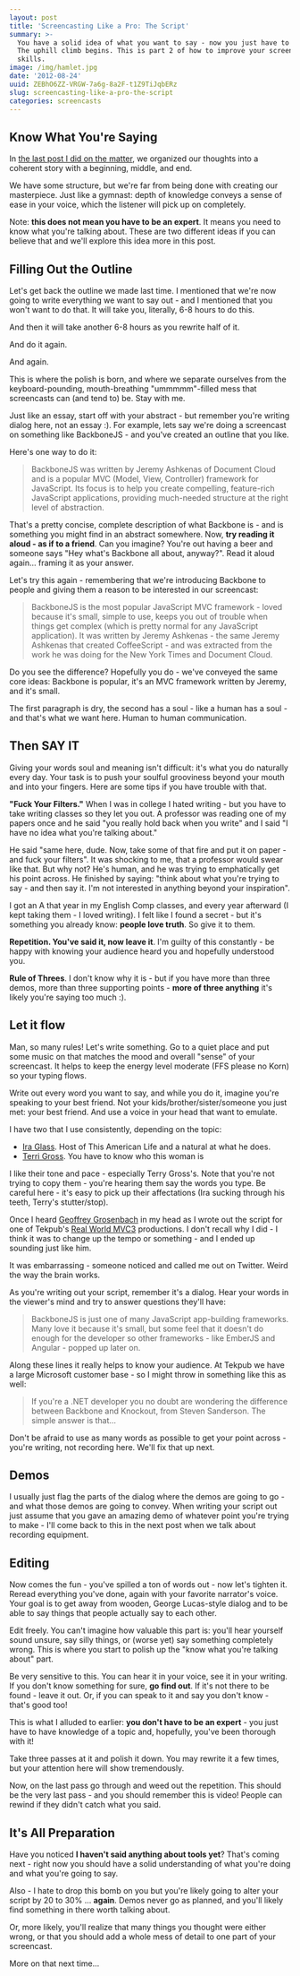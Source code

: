 ```yaml
---
layout: post
title: 'Screencasting Like a Pro: The Script'
summary: >-
  You have a solid idea of what you want to say - now you just have to say it.
  The uphill climb begins. This is part 2 of how to improve your screencasting
  skills.
image: /img/hamlet.jpg
date: '2012-08-24'
uuid: ZEBhO6ZZ-VRGW-7a6g-8a2F-t1Z9TiJqbERz
slug: screencasting-like-a-pro-the-script
categories: screencasts
---
```


## Know What You're Saying
In [the last post I did on the matter](http://wekeroad.com/2012/08/22/screencasting-like-a-pro-beginning-middle-end), we organized our thoughts into a coherent story with a beginning, middle, and end.

We have some structure, but we're far from being done with creating our masterpiece. Just like a gymnast: depth of knowledge conveys a sense of ease in your voice, which the listener will pick up on completely.

Note: **this does not mean you have to be an expert**. It means you need to know what you're talking about. These are two different ideas if you can believe that and we'll explore this idea more in this post.

## Filling Out the Outline
Let's get back the outline we made last time. I mentioned that we're now going to write everything we want to say out - and I mentioned that you won't want to do that. It will take you, literally, 6-8 hours to do this.

And then it will take another 6-8 hours as you rewrite half of it.

And do it again.

And again.

This is where the polish is born, and where we separate ourselves from the keyboard-pounding, mouth-breathing "ummmmm"-filled mess that screencasts can (and tend to) be. Stay with me.

Just like an essay, start off with your abstract - but remember you're writing dialog here, not an essay :). For example, lets say we're doing a screencast on something like BackboneJS - and you've created an outline that you like.

Here's one way to do it:

> BackboneJS was written by Jeremy Ashkenas of Document Cloud and is a popular MVC (Model, View, Controller) framework for JavaScript. Its focus is to help you create compelling, feature-rich JavaScript applications, providing much-needed structure at the right level of abstraction.

That's a pretty concise, complete description of what Backbone is - and is something you might find in an abstract somewhere. Now, **try reading it aloud - as if to a friend**. Can you imagine? You're out having a beer and someone says "Hey what's Backbone all about, anyway?". Read it aloud again... framing it as your answer.

Let's try this again - remembering that we're introducing Backbone to people and giving them a reason to be interested in our screencast:

> BackboneJS is the most popular JavaScript MVC framework - loved because it's small, simple to use, keeps you out of trouble when things get complex (which is pretty normal for any JavaScript application). It was written by Jeremy Ashkenas - the same Jeremy Ashkenas that created CoffeeScript - and was extracted from the work he was doing for the New York Times and Document Cloud.

Do you see the difference? Hopefully you do - we've conveyed the same core ideas: Backbone is popular, it's an MVC framework written by Jeremy, and it's small.

The first paragraph is dry, the second has a soul - like a human has a soul - and that's what we want here. Human to human communication.

## Then SAY IT
Giving your words soul and meaning isn't difficult: it's what you do naturally every day. Your task is to push your soulful grooviness beyond your mouth and into your fingers. Here are some tips if you have trouble with that.

**"Fuck Your Filters."** When I was in college I hated writing - but you have to take writing classes so they let you out. A professor was reading one of my papers once and he said "you really hold back when you write" and I said "I have no idea what you're talking about."

He said "same here, dude. Now, take some of that fire and put it on paper - and fuck your filters". It was shocking to me, that a professor would swear like that. But why not? He's human, and he was trying to emphatically get his point across. He finished by saying: "think about what you're trying to say - and then say it. I'm not interested in anything beyond your inspiration".

I got an A that year in my English Comp classes, and every year afterward (I kept taking them - I loved writing). I felt like I found a secret - but it's something you already know: **people love truth**. So give it to them.

**Repetition. You've said it, now leave it**. I'm guilty of this constantly - be happy with knowing your audience heard you and hopefully understood you.

**Rule of Threes**. I don't know why it is - but if you have more than three demos, more than three supporting points - **more of three anything** it's likely you're saying too much :). 

## Let it flow
Man, so many rules! Let's write something. Go to a quiet place and put some music on that matches the mood and overall "sense" of your screencast. It helps to keep the energy level moderate (FFS please no Korn) so your typing flows.

Write out every word you want to say, and while you do it, imagine you're speaking to your best friend. Not your kids/brother/sister/someone you just met: your best friend. And use a voice in your head that want to emulate.

I have two that I use consistently, depending on the topic:

- [Ira Glass](http://en.wikipedia.org/wiki/Ira_Glass). Host of This American Life and a natural at what he does.
- [Terri Gross](http://www.npr.org/people/2100593/terry-gross). You have to know who this woman is

I like their tone and pace - especially Terry Gross's. Note that you're not trying to copy them - you're hearing them say the words you type. Be careful here - it's easy to pick up their affectations (Ira sucking through his teeth, Terry's stutter/stop).

Once I heard [Geoffrey Grosenbach](http://peepcode.com) in my head as I wrote out the script for one of Tekpub's [Real World MVC3](http://tekpub.com/productions/mvc3) productions. I don't recall why I did - I think it was to change up the tempo or something - and I ended up sounding just like him.

It was embarrassing - someone noticed and called me out on Twitter. Weird the way the brain works.

As you're writing out your script, remember it's a dialog. Hear your words in the viewer's mind and try to answer questions they'll have:

> BackboneJS is just one of many JavaScript app-building frameworks. Many love it because it's small, but some feel that it doesn't do enough for the developer so other frameworks - like EmberJS and Angular - popped up later on.

Along these lines it really helps to know your audience. At Tekpub we have a large Microsoft customer base - so I might throw in something like this as well:

> If you're a .NET developer you no doubt are wondering the difference between Backbone and Knockout, from Steven Sanderson. The simple answer is that...

Don't be afraid to use as many words as possible to get your point across - you're writing, not recording here. We'll fix that up next.

## Demos
I usually just flag the parts of the dialog where the demos are going to go - and what those demos are going to convey. When writing your script out just assume that you gave an amazing demo of whatever point you're trying to make - I'll come back to this in the next post when we talk about recording equipment.

## Editing
Now comes the fun - you've spilled a ton of words out - now let's tighten it. Reread everything you've done, again with your favorite narrator's voice. Your goal is to get away from wooden, George Lucas-style dialog and to be able to say things that people actually say to each other.

Edit freely. You can't imagine how valuable this part is: you'll hear yourself sound unsure, say silly things, or (worse yet) say something completely wrong. This is where you start to polish up the "know what you're talking about" part.

Be very sensitive to this. You can hear it in your voice, see it in your writing. If you don't know something for sure, **go find out**. If it's not there to be found - leave it out. Or, if you can speak to it and say you don't know - that's good too!

This is what I alluded to earlier: **you don't have to be an expert** - you just have to have knowledge of a topic and, hopefully, you've been thorough with it!

Take three passes at it and polish it down. You may rewrite it a few times, but your attention here will show tremendously.

Now, on the last pass go through and weed out the repetition. This should be the very last pass - and you should remember this is video! People can rewind if they didn't catch what you said.

## It's All Preparation
Have you noticed **I haven't said anything about tools yet**? That's coming next - right now you should have a solid understanding of what you're doing and what you're going to say.

Also - I hate to drop this bomb on you but you're likely going to alter your script by 20 to 30% ... **again**. Demos never go as planned, and you'll likely find something in there worth talking about.

Or, more likely, you'll realize that many things you thought were either wrong, or that you should add a whole mess of detail to one part of your screencast.

More on that next time...






